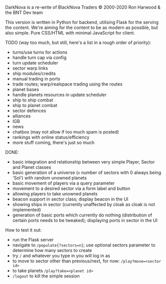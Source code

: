 DarkNova is a re-write of BlackNova Traders © 2000-2020 Ron Harwood & the BNT Dev team

This version is written in Python for backend, utilising Flask for the serving the content.
We're aiming for the content to be as modern as possible, but also simple. Pure CSS/HTML with minimal JavaScript for client.

TODO (way too much, but still, here's a list in a rough order of priority):

 * turns/use turns for actions
 * handle turn cap via config
 * turn update scheduler
 * sector warp links
 * ship modules/credits
 * manual trading in ports
 * trade routes; warp/realspace trading using the routes
 * planet bases
 * handle planets resources in update scheduler
 * ship to ship combat
 * ship to planet combat
 * sector defences
 * alliances
 * IGB
 * news
 * chatbox (may not allow if too much spam is posted)
 * rankings with online status/efficiency
 * more stuff coming, there's just so much

DONE:
 * basic integration and relationship between very simple Player, Sector and Planet classes
 * basic generation of a universe (`n` number of sectors with 0 always being 'Sol') with random unowned planets
 * basic movement of players via a query parameter
 * movement to a desired sector via a form label and button
 * allowing players to take unowned planets
 * beacon support in sector class; display beacon in the UI
 * showing ships in sector (currently unaffected by cloak as cloak is not implemented)
 * generation of basic ports which currently do nothing (distribution of certain ports needs to be tweaked); displaying ports in sector in the UI
 
How to test it out:
 * run the Flask server
 * navigate to `/populate{?sectors=n}`; use optional sectors parameter to determine how many sectors to create
 * try `/` and whatever you type in you will log in as
 * to move to sector other than previous/next, for now: `/play?move=<sector id>`
 * to take planets `/play?take=<planet id>`
 * `/logout` to kill the simple session
 
